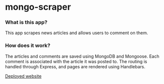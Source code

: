 # mongo-scraper

### What is this app?

This app scrapes news articles and allows users to comment on them. 

### How does it work?

The articles and comments are saved using MongoDB and Mongoose. Each comment is associated with the article it was posted to. The routing is handled through Express, and pages are rendered using Handlebars.


[Deployed website](https://mongo-scraper-cs.herokuapp.com/)
